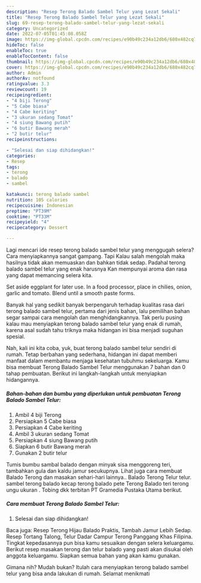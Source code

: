 ```yaml
---
description: "Resep Terong Balado Sambel Telur yang Lezat Sekali"
title: "Resep Terong Balado Sambel Telur yang Lezat Sekali"
slug: 69-resep-terong-balado-sambel-telur-yang-lezat-sekali
category: Uncategorized
date: 2022-07-05T01:45:08.058Z
image: https://img-global.cpcdn.com/recipes/e90b49c234a12db6/680x482cq70/terong-balado-sambel-telur-foto-resep-utama.jpg
hideToc: false
enableToc: true
enableTocContent: false
thumbnail: https://img-global.cpcdn.com/recipes/e90b49c234a12db6/680x482cq70/terong-balado-sambel-telur-foto-resep-utama.jpg
cover: https://img-global.cpcdn.com/recipes/e90b49c234a12db6/680x482cq70/terong-balado-sambel-telur-foto-resep-utama.jpg
author: Admin
authorAv: notfound
ratingvalue: 3.3
reviewcount: 19
recipeingredient:
- "4 biji Terong"
- "5 Cabe biasa"
- "4 Cabe keriting"
- "3 ukuran sedang Tomat"
- "4 siung Bawang putih"
- "6 butir Bawang merah"
- "2 butir telur"
recipeinstructions:

- "Selesai dan siap dihidangkan!"
categories:
- Resep
tags:
- terong
- balado
- sambel

katakunci: terong balado sambel 
nutrition: 105 calories
recipecuisine: Indonesian
preptime: "PT39M"
cooktime: "PT33M"
recipeyield: "4"
recipecategory: Dessert

---
```



Lagi mencari ide resep terong balado sambel telur yang menggugah selera? Cara menyiapkannya sangat gampang. Tapi Kalau salah mengolah maka hasilnya tidak akan memuaskan dan bahkan tidak sedap. Padahal terong balado sambel telur yang enak harusnya Kan mempunyai aroma dan rasa yang dapat memancing selera kita.


Set aside eggplant for later use. In a food processor, place in chilies, onion, garlic and tomato. Blend until a smooth paste forms.

Banyak hal yang sedikit banyak berpengaruh terhadap kualitas rasa dari terong balado sambel telur, pertama dari jenis bahan, lalu pemilihan bahan segar sampai cara mengolah dan menghidangkannya. Tak perlu pusing kalau mau menyiapkan terong balado sambel telur yang enak di rumah, karena asal sudah tahu triknya maka hidangan ini bisa menjadi suguhan spesial.


Nah, kali ini kita coba, yuk, buat terong balado sambel telur sendiri di rumah. Tetap berbahan yang sederhana, hidangan ini dapat memberi manfaat dalam membantu menjaga kesehatan tubuhmu sekeluarga. Kamu bisa membuat Terong Balado Sambel Telur menggunakan 7 bahan dan 0 tahap pembuatan. Berikut ini langkah-langkah untuk menyiapkan hidangannya.

<!--inarticleads1-->

##### Bahan-bahan dan bumbu yang diperlukan untuk pembuatan Terong Balado Sambel Telur:

1. Ambil 4 biji Terong
1. Persiapkan 5 Cabe biasa
1. Persiapkan 4 Cabe keriting
1. Ambil 3 ukuran sedang Tomat
1. Persiapkan 4 siung Bawang putih
1. Siapkan 6 butir Bawang merah
1. Gunakan 2 butir telur


Tumis bumbu sambal balado dengan minyak sisa menggoreng teri, tambahkan gula dan kaldu jamur secukupnya. Lihat juga cara membuat Balado Terong dan masakan sehari-hari lainnya.. Balado Terong Telur telur. sambel terong balado kecap terong balado pete Terong Balado teri terong ungu ukuran . Tobing dkk terbitan PT Gramedia Pustaka Utama berikut. 

<!--inarticleads2-->

##### Cara membuat Terong Balado Sambel Telur:


1. Selesai dan siap dihidangkan!

Baca juga: Resep Terong Hijau Balado Praktis, Tambah Jamur Lebih Sedap. Resep Tortang Talong, Telur Dadar Campur Terong Panggang Khas Filipina. Tingkat kepedasannya pun bisa kamu sesuaikan dengan selera keluargamu. Berikut resep masakan terong dan telur balado yang pasti akan disukai oleh anggota keluargamu. Siapkan semua bahan yang akan kamu gunakan. 

Gimana nih? Mudah bukan? Itulah cara menyiapkan terong balado sambel telur yang bisa anda lakukan di rumah. Selamat menikmati
